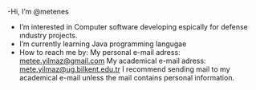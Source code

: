 -Hi, I’m @metenes
- I’m interested in Computer software developing espically for defense ındustry projects.
- I’m currently learning Java programming langugae
- How to reach me by:
My personal e-mail adress: metee.yilmaz@gmail.com
My academical e-mail adress: mete.yilmaz@ug.bilkent.edu.tr 
I recommend sending mail to my academical e-mail unless the mail contains personal information.

<!---
metenes/metenes is a ✨ special ✨ repository because its `README.md` (this file) appears on your GitHub profile.
You can click the Preview link to take a look at your changes.
--->
